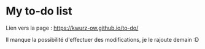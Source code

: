 # My to-do list

Lien vers la page : https://kwurz-ow.github.io/to-do/

Il manque la possibilité d'effectuer des modifications, je le rajoute demain :D
